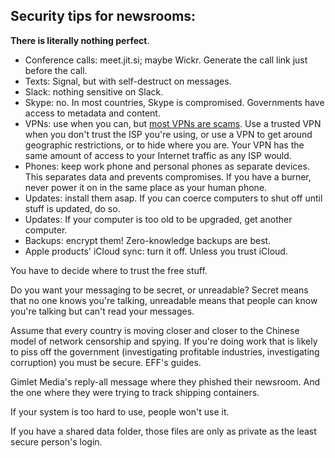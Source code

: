 ## Security tips for newsrooms:

**There is literally nothing perfect**.

- Conference calls: meet.jit.si; maybe Wickr. Generate the call link just before the call.
- Texts: Signal, but with self-destruct on messages.
- Slack: nothing sensitive on Slack.
- Skype: no. In most countries, Skype is compromised. Governments have access to metadata and content.
- VPNs: use when you can, but [most VPNs are scams](https://krebsonsecurity.com/2017/03/post-fcc-privacy-rules-should-you-vpn/). Use a trusted VPN when you don't trust the ISP you're using, or use a VPN to get around geographic restrictions, or to hide where you are. Your VPN has the same amount of access to your Internet traffic as any ISP would.
- Phones: keep work phone and personal phones as separate devices. This separates data and prevents compromises. If you have a burner, never power it on in the same place as your human phone.
- Updates: install them asap. If you can coerce computers to shut off until stuff is updated, do so.
- Updates: If your computer is too old to be upgraded, get another computer.
- Backups: encrypt them! Zero-knowledge backups are best.
- Apple products' iCloud sync: turn it off. Unless you trust iCloud.

You have to decide where to trust the free stuff.

Do you want your messaging to be secret, or unreadable? Secret means that no one knows you're talking, unreadable means that people can know you're talking but can't read your messages.

Assume that every country is moving closer and closer to the Chinese model of network censorship and spying. If you're doing work that is likely to piss off the government (investigating profitable industries, investigating corruption) you must be secure. EFF's guides.

Gimlet Media's reply-all message where they phished their newsroom. And the one where they were trying to track shipping containers.

If your system is too hard to use, people won't use it.

If you have a shared data folder, those files are only as private as the least secure person's login.

